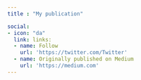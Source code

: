 ```yaml
---
title : "My publication"

social:
- icon: "da"
  link: links:
  - name: Follow
    url: 'https://twitter.com/Twitter'
  - name: Originally published on Medium
    url: 'https://medium.com'
---
```

